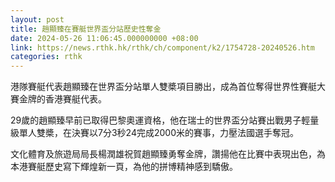 ```yaml
---
layout: post
title: 趙顯臻在賽艇世界盃分站歷史性奪金
date: 2024-05-26 11:06:45.000000000 +08:00
link: https://news.rthk.hk/rthk/ch/component/k2/1754728-20240526.htm
categories: rthk
---
```


港隊賽艇代表趙顯臻在世界盃分站單人雙槳項目勝出，成為首位奪得世界性賽艇大賽金牌的香港賽艇代表。

29歲的趙顯臻早前已取得巴黎奧運資格，他在瑞士的世界盃分站賽出戰男子輕量級單人雙槳，在決賽以7分3秒24完成2000米的賽事，力壓法國選手奪冠。

文化體育及旅遊局局長楊潤雄祝賀趙顯臻勇奪金牌，讚揚他在比賽中表現出色，為本港賽艇歷史寫下輝煌新一頁，為他的拼博精神感到驕傲。
